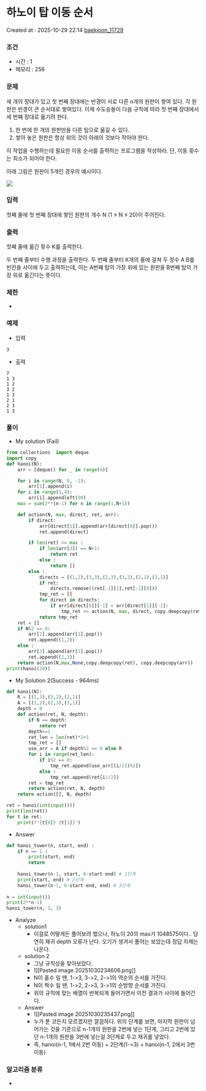  # 하노이 탑 이동 순서
Created at : 2025-10-29 22:14
[baekjoon_11729](https://www.acmicpc.net/problem/11729)
### 조건
- 시간 : 1
- 메모리 : 256
### 문제
세 개의 장대가 있고 첫 번째 장대에는 반경이 서로 다른 n개의 원판이 쌓여 있다. 각 원판은 반경이 큰 순서대로 쌓여있다. 이제 수도승들이 다음 규칙에 따라 첫 번째 장대에서 세 번째 장대로 옮기려 한다.

1. 한 번에 한 개의 원판만을 다른 탑으로 옮길 수 있다.
2. 쌓아 놓은 원판은 항상 위의 것이 아래의 것보다 작아야 한다.

이 작업을 수행하는데 필요한 이동 순서를 출력하는 프로그램을 작성하라. 단, 이동 횟수는 최소가 되어야 한다.

아래 그림은 원판이 5개인 경우의 예시이다.

![](https://onlinejudgeimages.s3-ap-northeast-1.amazonaws.com/problem/11729/hanoi.png)
### 입력
첫째 줄에 첫 번째 장대에 쌓인 원판의 개수 N (1 ≤ N ≤ 20)이 주어진다.
### 출력
첫째 줄에 옮긴 횟수 K를 출력한다.

두 번째 줄부터 수행 과정을 출력한다. 두 번째 줄부터 K개의 줄에 걸쳐 두 정수 A B를 빈칸을 사이에 두고 출력하는데, 이는 A번째 탑의 가장 위에 있는 원판을 B번째 탑의 가장 위로 옮긴다는 뜻이다.
### 제한
- 
### 예제
- 입력
```
3
```
- 출력
```
7
1 3
1 2
3 2
1 3
2 1
2 3
1 3
``` 

### 풀이
- My solution (Fail)
```python
from collections  import deque
import copy
def hanoi(N):
    arr = [deque() for _ in range(4)]

    for i in range(N, 0, -1):
        arr[1].append(i)
    for i in range(1,4):
        arr[i].appendleft(99)
    max = sum(2**(n-1) for n in range(1,N+1))

    def action(N, max, direct, ret, arr):
        if direct:
            arr[direct[1]].append(arr[direct[0]].pop())
            ret.append(direct)

        if len(ret) >= max :
            if len(arr[3]) == N+1:
                return ret
            else :
                return []
        else :
            directs = [(1,2),(1,3),(2,3),(3,2),(2,1),(3,1)]
            if ret:
                directs.remove((ret[-1][1],ret[-1][0]))
            tmp_ret = []
            for direct in directs:
                if arr[direct[0]][-1] < arr[direct[1]][-1]:
                    tmp_ret += action(N, max, direct, copy.deepcopy(ret), copy.deepcopy(arr))
            return tmp_ret          
    ret = []
    if N%2 == 0:
        arr[2].append(arr[1].pop())
        ret.append((1,2))
    else :
        arr[3].append(arr[1].pop())
        ret.append((1,3))
    return action(N,max,None,copy.deepcopy(ret), copy.deepcopy(arr))
print(hanoi(20))
```

- My Solution 2(Success - 964ms)
```python
def hanoi(N):
    R = [(1,3),(3,2),(2,1)]
    A = [(1,2),(2,3),(3,1)]
    depth = 0
    def action(ret, N, depth):
        if N == depth:
            return ret
        depth+=1
        ret_len = len(ret)*2+1
        tmp_ret = []
        use_arr = A if depth%2 == 0 else R
        for i in range(ret_len):
            if i%2 == 0:
                tmp_ret.append(use_arr[(i//2)%3])
            else :
                tmp_ret.append(ret[i//2])
        ret = tmp_ret
        return action(ret, N, depth)
    return action([], N, depth)

ret = hanoi(int(input()))
print(len(ret))
for t in ret:
    print(f"{t[0]} {t[1]}")
```
- Answer
```python
def hanoi_tower(n, start, end) :
    if n == 1 :
        print(start, end)
        return
       
    hanoi_tower(n-1, start, 6-start-end) # 1단계
    print(start, end) # 2단계
    hanoi_tower(n-1, 6-start-end, end) # 3단계
    
n = int(input())
print(2**n-1)
hanoi_tower(n, 1, 3)
```

- Analyze
	- solution1 
		- 이걸로 어떻게든 풀어보려 했으나, 하노이 20의 max가 1048575이다.. 당연히 재귀 depth 오류가 난다. 오기가 생겨서 풀어는 보았는데 정답 자체는 나온다.
	- solution 2
		- 그냥 규칙성을 찾아보았다.
		- ![[Pasted image 20251030234606.png]]
		- N이 홀수 일 땐, 1->3, 3->2, 2->1의 역순의 순서를 가진다.
		- N이 짝수 일 땐, 1->2, 2->3, 3->1의 순방향 순서를 가진다.
		- 위의 규칙에 맞는 배열이 반복되게 들어가면서 이전 결과가 사이에 들어간다.
	- Answer
		- ![[Pasted image 20251030235437.png]]
		- 누가 푼 코든지 모르겠지만 깔끔하다.  위의 단계를 보면, 마지막 원판이 넘어가는 것을 기준으로 n-1개의 원판을 2번에 넣는 1단계, 그리고 2번에 있던 n-1개의 원판을 3번에 넣는걸 3단계로 두고 재귀를 넣었다.
		- 즉, hanoi(n-1, 1에서 2번 이동) + 2단계(1->3) + hanoi(n-1, 2에서 3번 이동)
### 알고리즘 분류
- 